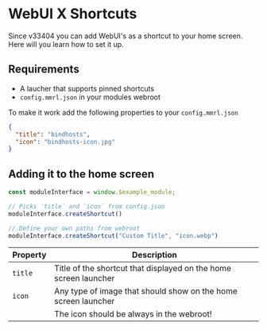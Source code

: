 # WebUI X Shortcuts

Since v33404 you can add WebUI's as a shortcut to your home screen. Here will you learn how to set it up.

## Requirements

- A laucher that supports pinned shortcuts
- `config.mmrl.json` in your modules webroot

To make it work add the following properties to your `config.mmrl.json`

```json
{
  "title": "bindhosts",
  "icon": "bindhosts-icon.jpg"
}
```

## Adding it to the home screen

```js
const moduleInterface = window.$example_module;

// Picks `title` and `icon` from config.json
moduleInterface.createShortcut()

// Define your own paths from webroot
moduleInterface.createShortcut("Custom Title", "icon.webp")
```


| Property | Description                                                      |
| -------- | ---------------------------------------------------------------- |
| `title`  | Title of the shortcut that displayed on the home screen launcher |
| `icon`   | Any type of image that should show on the home screen launcher   |
|          | The icon should be always in the webroot!                        |
